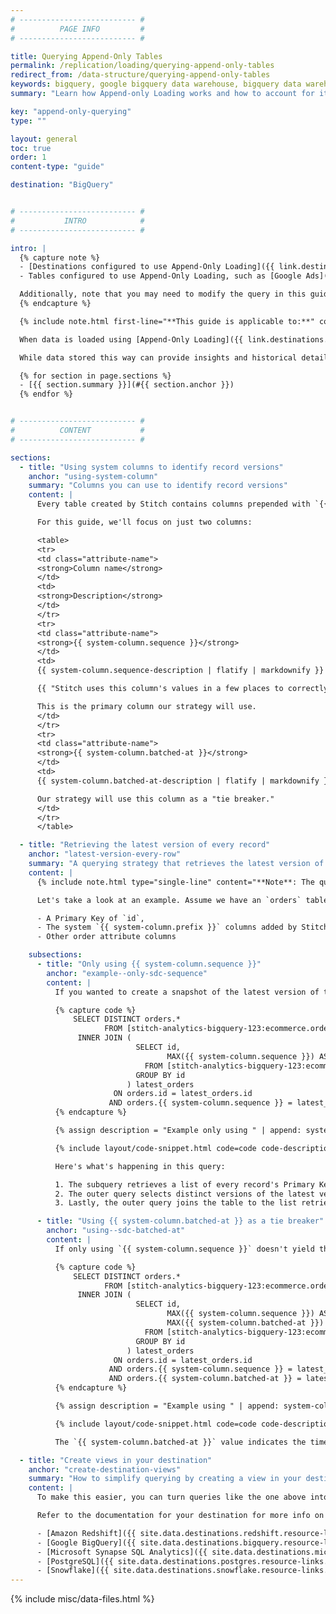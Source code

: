 ```yaml
---
# -------------------------- #
#          PAGE INFO         #
# -------------------------- #

title: Querying Append-Only Tables
permalink: /replication/loading/querying-append-only-tables
redirect_from: /data-structure/querying-append-only-tables
keywords: bigquery, google bigquery data warehouse, bigquery data warehouse, bigquery etl, etl to bigquery, append-only, append only, query append only
summary: "Learn how Append-only Loading works and how to account for it in your queries."

key: "append-only-querying"
type: ""

layout: general
toc: true
order: 1
content-type: "guide"

destination: "BigQuery"


# -------------------------- #
#           INTRO            #
# -------------------------- #

intro: |
  {% capture note %}
  - [Destinations configured to use Append-Only Loading]({{ link.destinations.storage.loading-behavior | prepend: site.baseurl | append:"#reference--destinations-loading-behavior" }}), or
  - Tables configured to use Append-Only Loading, such as [Google Ads]({{ site.baseurl }}/integrations/saas/google-ads#replication)

  Additionally, note that you may need to modify the query in this guide to use it yourself.
  {% endcapture %}

  {% include note.html first-line="**This guide is applicable to:**" content=note %}

  When data is loaded using [Append-Only Loading]({{ link.destinations.storage.loading-behavior | prepend: site.baseurl | append:"#reference--destinations-loading-behavior" }}), existing records aren't updated, but instead appended to tables as new rows. This means that as time goes on, tables will contain different versions of the same record, reflecting how the record has changed over time.

  While data stored this way can provide insights and historical details, sometimes you may just want the latest version of a record. In this guide, we'll cover:

  {% for section in page.sections %}
  - [{{ section.summary }}](#{{ section.anchor }})
  {% endfor %}


# -------------------------- #
#          CONTENT           #
# -------------------------- #

sections:
  - title: "Using system columns to identify record versions"
    anchor: "using-system-column"
    summary: "Columns you can use to identify record versions"
    content: |
      Every table created by Stitch contains columns prepended with `{{ system-column.prefix }}`. These are system columns created and used by Stitch to load data into your destination.

      For this guide, we'll focus on just two columns:

      <table>
      <tr>
      <td class="attribute-name">
      <strong>Column name</strong>
      </td>
      <td>
      <strong>Description</strong>
      </td>
      </tr>
      <tr>
      <td class="attribute-name">
      <strong>{{ system-column.sequence }}</strong>
      </td>
      <td>
      {{ system-column.sequence-description | flatify | markdownify }} 

      {{ "Stitch uses this column's values in a few places to correctly order rows for loading, but it can be also used to retrieve the latest version of a record from an Append-Only table." | markdownify }} 

      This is the primary column our strategy will use.
      </td>
      </tr>
      <tr>
      <td class="attribute-name">
      <strong>{{ system-column.batched-at }}</strong>
      </td>
      <td>
      {{ system-column.batched-at-description | flatify | markdownify }}

      Our strategy will use this column as a "tie breaker."
      </td>
      </tr>
      </table>

  - title: "Retrieving the latest version of every record"
    anchor: "latest-version-every-row"
    summary: "A querying strategy that retrieves the latest version of every record"
    content: |
      {% include note.html type="single-line" content="**Note**: The queries in this section are only intended to demonstrate one approach to querying. You may need to modify the queries to use them yourself." %}

      Let's take a look at an example. Assume we have an `orders` table that contains:

      - A Primary Key of `id`,
      - The system `{{ system-column.prefix }}` columns added by Stitch, and
      - Other order attribute columns

    subsections:
      - title: "Only using {{ system-column.sequence }}"
        anchor: "example--only-sdc-sequence"
        content: |
          If you wanted to create a snapshot of the latest version of this table, you could run a query like this using `{{ system-column.sequence }}`:

          {% capture code %}
              SELECT DISTINCT orders.*
                     FROM [stitch-analytics-bigquery-123:ecommerce.orders] orders
               INNER JOIN (
                            SELECT id,
                                   MAX({{ system-column.sequence }}) AS sequence
                              FROM [stitch-analytics-bigquery-123:ecommerce.orders]
                            GROUP BY id
                          ) latest_orders
                       ON orders.id = latest_orders.id
                      AND orders.{{ system-column.sequence }} = latest_orders.sequence
          {% endcapture %}

          {% assign description = "Example only using " | append: system-column.sequence %}

          {% include layout/code-snippet.html code=code code-description=description %}

          Here's what's happening in this query:

          1. The subquery retrieves a list of every record's Primary Key and maximum `{{ system-column.sequence }}` value.
          2. The outer query selects distinct versions of the latest version of every record.
          3. Lastly, the outer query joins the table to the list retrieved by the subquery, which makes all other columns available for querying.

      - title: "Using {{ system-column.batched-at }} as a tie breaker"
        anchor: "using--sdc-batched-at"
        content: |
          If only using `{{ system-column.sequence }}` doesn't yield the desired results, we recommend using `{{ system-column.batched-at }}` as a "tie breaker":

          {% capture code %}
              SELECT DISTINCT orders.*
                     FROM [stitch-analytics-bigquery-123:ecommerce.orders] orders
               INNER JOIN (
                            SELECT id,
                                   MAX({{ system-column.sequence }}) AS sequence,
                                   MAX({{ system-column.batched-at }}) as batched_at
                              FROM [stitch-analytics-bigquery-123:ecommerce.orders]
                            GROUP BY id
                          ) latest_orders
                       ON orders.id = latest_orders.id
                      AND orders.{{ system-column.sequence }} = latest_orders.sequence
                      AND orders.{{ system-column.batched-at }} = latest_orders.batched_at
          {% endcapture %}

          {% assign description = "Example using " | append: system-column.sequence | append: " and " | append: system-column.batched-at %}

          {% include layout/code-snippet.html code=code code-description=description %}

          The `{{ system-column.batched-at }}` value indicates the time that Stitch loaded the batch containing the record into the destination. Selecting a record's maximum `{{ system-column.batched-at }}` and `{{ system-column.sequence }}` values excludes versions of the record from older batches from the results.

  - title: "Create views in your destination"
    anchor: "create-destination-views"
    summary: "How to simplify querying by creating a view in your destination"
    content: |
      To make this easier, you can turn queries like the one above into a view. We recommend this approach because a view will encapsulate all the logic and simplify the process of querying against the latest version of your data.

      Refer to the documentation for your destination for more info on creating views:

      - [Amazon Redshift]({{ site.data.destinations.redshift.resource-links.create-views }}){:target="new"}
      - [Google BigQuery]({{ site.data.destinations.bigquery.resource-links.create-views }}){:target="new"}
      - [Microsoft Synapse SQL Analytics]({{ site.data.destinations.microsoft-azure.resource-links.create-views }}){:target="new"}
      - [PostgreSQL]({{ site.data.destinations.postgres.resource-links.create-views }}){:target="new"}
      - [Snowflake]({{ site.data.destinations.snowflake.resource-links.create-views }}){:target="new"}
---
```

{% include misc/data-files.html %}